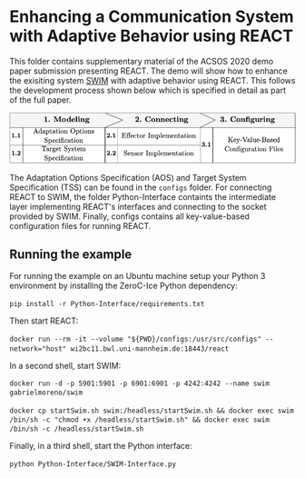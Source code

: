 # Enhancing a Communication System with Adaptive Behavior using REACT

This folder contains supplementary material of the ACSOS 2020 demo paper submission presenting REACT. The demo will show how to enhance the exisiting system [SWIM](https://github.com/cps-sei/swim) with adaptive behavior using REACT. This follows the development process shown below which is specified in detail as part of the full paper.

![Development process of REACT](../figures/dev_process.png)

The Adaptation Options Specification (AOS) and Target System Specification (TSS) can be found in the `configs` folder. For connecting REACT to SWIM, the folder Python-Interface containts the intermediate layer implementing REACT's interfaces and connecting to the socket provided by SWIM. Finally, configs contains all key-value-based configuration files for running REACT.

## Running the example

For running the example on an Ubuntu machine setup your Python 3 environment by installing the ZeroC-Ice Python dependency:

`pip install -r Python-Interface/requirements.txt`

Then start REACT:

`docker run --rm -it --volume "${PWD}/configs:/usr/src/configs" --network="host" wi2bc11.bwl.uni-mannheim.de:18443/react`

In a second shell, start SWIM:

```
docker run -d -p 5901:5901 -p 6901:6901 -p 4242:4242 --name swim gabrielmoreno/swim

docker cp startSwim.sh swim:/headless/startSwim.sh && docker exec swim /bin/sh -c "chmod +x /headless/startSwim.sh" && docker exec swim /bin/sh -c /headless/startSwim.sh
```

Finally, in a third shell, start the Python interface:

`python Python-Interface/SWIM-Interface.py`